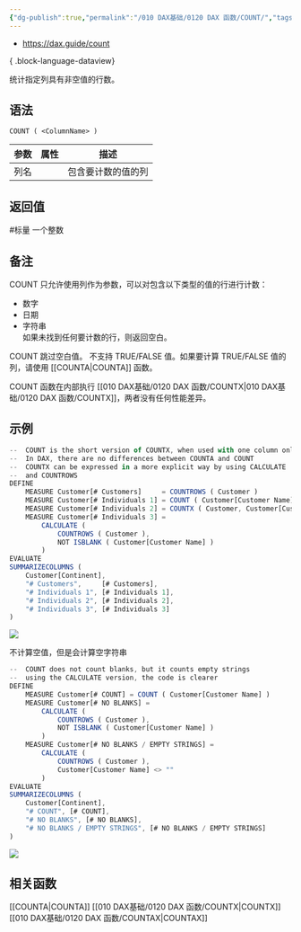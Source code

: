 ```yaml
---
{"dg-publish":true,"permalink":"/010 DAX基础/0120 DAX 函数/COUNT/","tags":["聚合","dax函数","标量"]}
---
```


- https://dax.guide/count

{ .block-language-dataview}

统计指定列具有非空值的行数。

## 语法

```DAX
COUNT ( <ColumnName> )
```

| **参数** | **属性** | **描述**           |
| -------- | -------- | ------------------ |
| 列名     |          | 包含要计数的值的列 |

## 返回值

#标量  一个整数 

## 备注
COUNT 只允许使用列作为参数，可以对包含以下类型的值的行进行计数：  
- 数字  
- 日期  
- 字符串  
如果未找到任何要计数的行，则返回空白。  
  
COUNT 跳过空白值。 不支持 TRUE/FALSE 值。如果要计算 TRUE/FALSE 值的列，请使用 [[COUNTA\|COUNTA]] 函数。  
  
COUNT 函数在内部执行 [[010 DAX基础/0120 DAX 函数/COUNTX\|010 DAX基础/0120 DAX 函数/COUNTX]]，两者没有任何性能差异。  


## 示例

```js
--  COUNT is the short version of COUNTX, when used with one column only
--  In DAX, there are no differences between COUNTA and COUNT
--  COUNTX can be expressed in a more explicit way by using CALCULATE
--  and COUNTROWS
DEFINE
    MEASURE Customer[# Customers]     = COUNTROWS ( Customer )
    MEASURE Customer[# Individuals 1] = COUNT ( Customer[Customer Name] )
    MEASURE Customer[# Individuals 2] = COUNTX ( Customer, Customer[Customer Name] )
    MEASURE Customer[# Individuals 3] =
        CALCULATE (
            COUNTROWS ( Customer ),
            NOT ISBLANK ( Customer[Customer Name] )
        )
EVALUATE
SUMMARIZECOLUMNS (
    Customer[Continent],
    "# Customers",     [# Customers],
    "# Individuals 1", [# Individuals 1],
    "# Individuals 2", [# Individuals 2],
    "# Individuals 3", [# Individuals 3]
)
```
![](https://s2.loli.net/2023/11/08/8roGI52QTZ6yiRW.png)


不计算空值，但是会计算空字符串
```js
--  COUNT does not count blanks, but it counts empty strings
--  using the CALCULATE version, the code is clearer
DEFINE
    MEASURE Customer[# COUNT] = COUNT ( Customer[Customer Name] )
    MEASURE Customer[# NO BLANKS] =
        CALCULATE (
            COUNTROWS ( Customer ),
            NOT ISBLANK ( Customer[Customer Name] )
        )
    MEASURE Customer[# NO BLANKS / EMPTY STRINGS] =
        CALCULATE (
            COUNTROWS ( Customer ),
            Customer[Customer Name] <> ""
        )
EVALUATE
SUMMARIZECOLUMNS (
    Customer[Continent],
    "# COUNT", [# COUNT],
    "# NO BLANKS", [# NO BLANKS],
    "# NO BLANKS / EMPTY STRINGS", [# NO BLANKS / EMPTY STRINGS]
)
```
![](https://s2.loli.net/2023/11/05/LRYI2SxuZt3E9WC.png)

## 相关函数

[[COUNTA\|COUNTA]]
[[010 DAX基础/0120 DAX 函数/COUNTX\|COUNTX]]
[[010 DAX基础/0120 DAX 函数/COUNTAX\|COUNTAX]]